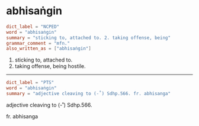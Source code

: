 # abhisaṅgin

``` toml
dict_label = "NCPED"
word = "abhisaṅgin"
summary = "sticking to, attached to. 2. taking offense, being"
grammar_comment = "mfn."
also_written_as = ["abhisaṅgin"]
```

1. sticking to, attached to.
2. taking offense, being hostile.

--------------------

``` toml
dict_label = "PTS"
word = "abhisaṅgin"
summary = "adjective cleaving to (-˚) Sdhp.566. fr. abhisanga"
```

adjective cleaving to (\-˚) Sdhp.566.

fr. abhisanga

